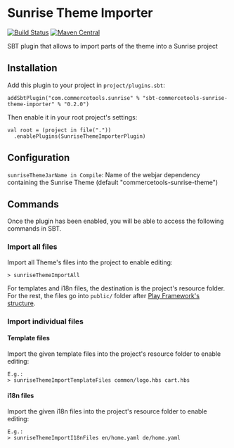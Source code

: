 # Sunrise Theme Importer

[![Build Status](https://travis-ci.org/commercetools/commercetools-sunrise-java-theme-importer.svg?branch=master)](https://travis-ci.org/commercetools/commercetools-sunrise-java-theme-importer) [![Maven Central](https://maven-badges.herokuapp.com/maven-central/com.commercetools.sunrise/sbt-commercetools-sunrise-theme-importer/badge.svg)](https://maven-badges.herokuapp.com/maven-central/com.commercetools.sunrise/sbt-commercetools-sunrise-theme-importer)

SBT plugin that allows to import parts of the theme into a Sunrise project

## Installation
Add this plugin to your project in `project/plugins.sbt`:
```
addSbtPlugin("com.commercetools.sunrise" % "sbt-commercetools-sunrise-theme-importer" % "0.2.0")
```

Then enable it in your root project's settings:
```
val root = (project in file("."))
  .enablePlugins(SunriseThemeImporterPlugin)
```

## Configuration

`sunriseThemeJarName in Compile`: Name of the webjar dependency containing the Sunrise Theme (default "commercetools-sunrise-theme")

## Commands

Once the plugin has been enabled, you will be able to access the following commands in SBT.

### Import all files
Import all Theme's files into the project to enable editing:

```
> sunriseThemeImportAll
```
  
For templates and i18n files, the destination is the project's resource folder. For the rest, the files go into `public/` folder after [Play Framework's structure](https://www.playframework.com/documentation/2.5.x/Anatomy).

### Import individual files

#### Template files

Import the given template files into the project's resource folder to enable editing:

```
E.g.:
> sunriseThemeImportTemplateFiles common/logo.hbs cart.hbs
```

#### i18n files

Import the given i18n files into the project's resource folder to enable editing:

```
E.g.:
> sunriseThemeImportI18nFiles en/home.yaml de/home.yaml
```
